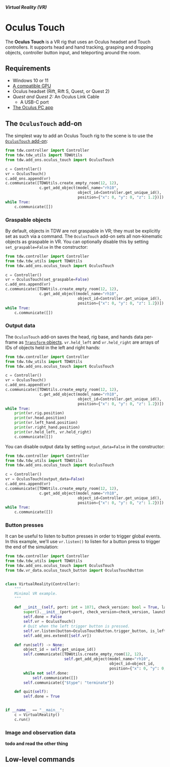 ##### Virtual Reality (VR)

# Oculus Touch

The **Oculus Touch** is a VR rig that uses an Oculus headset and Touch controllers. It supports head and hand tracking, grasping and dropping objects, controller button input, and teleporting around the room.

## Requirements

- Windows 10 or 11
- [A compatible GPU](https://support.oculus.com/articles/headsets-and-accessories/oculus-link/oculus-link-compatibility/)
- Oculus headset (Rift, Rift S, Quest, or Quest 2)
- *Quest and Quest 2:* An Oculus Link Cable
  - A USB-C port
- [The Oculus PC app](https://www.oculus.com/setup/)

## The `OculusTouch` add-on

The simplest way to add an Oculus Touch rig to the scene is to use the [`OculusTouch` add-on](../../python/add_ons/oculus_touch.md):

```python
from tdw.controller import Controller
from tdw.tdw_utils import TDWUtils
from tdw.add_ons.oculus_touch import OculusTouch

c = Controller()
vr = OculusTouch()
c.add_ons.append(vr)
c.communicate([TDWUtils.create_empty_room(12, 12),
               c.get_add_object(model_name="rh10",
                                object_id=Controller.get_unique_id(),
                                position={"x": 0, "y": 0, "z": 1.2})])
while True:
    c.communicate([])
```

### Graspable objects

By default, objects in TDW are not graspable in VR; they must be explicitly set as such via a command. The `OculusTouch` add-on sets all non-kinematic objects as graspable in VR. You can optionally disable this by setting `set_graspable=False` in the constructor:

```python
from tdw.controller import Controller
from tdw.tdw_utils import TDWUtils
from tdw.add_ons.oculus_touch import OculusTouch

c = Controller()
vr = OculusTouch(set_graspable=False)
c.add_ons.append(vr)
c.communicate([TDWUtils.create_empty_room(12, 12),
               c.get_add_object(model_name="rh10",
                                object_id=Controller.get_unique_id(),
                                position={"x": 0, "y": 0, "z": 1.2})])
while True:
    c.communicate([])
```

### Output data

The `OculusTouch` add-on saves the head, rig base, and hands data per-frame as [`Transform` objects](../../python/object_data/transform.md). `vr.held_left` and `vr.held_right` are arrays of IDs of objects held in the left and right hands:

```python
from tdw.controller import Controller
from tdw.tdw_utils import TDWUtils
from tdw.add_ons.oculus_touch import OculusTouch

c = Controller()
vr = OculusTouch()
c.add_ons.append(vr)
c.communicate([TDWUtils.create_empty_room(12, 12),
               c.get_add_object(model_name="rh10",
                                object_id=Controller.get_unique_id(),
                                position={"x": 0, "y": 0, "z": 1.2})])
while True:
    print(vr.rig.position)
    print(vr.head.position)
    print(vr.left_hand.position)
    print(vr.right_hand.position)
    print(vr.held_left, vr.held_right)
    c.communicate([])
```

You can disable output data by setting `output_data=False` in the constructor:

```python
from tdw.controller import Controller
from tdw.tdw_utils import TDWUtils
from tdw.add_ons.oculus_touch import OculusTouch

c = Controller()
vr = OculusTouch(output_data=False)
c.add_ons.append(vr)
c.communicate([TDWUtils.create_empty_room(12, 12),
               c.get_add_object(model_name="rh10",
                                object_id=Controller.get_unique_id(),
                                position={"x": 0, "y": 0, "z": 1.2})])
while True:
    c.communicate([])
```

### Button presses

It can be useful to listen to button presses in order to trigger global events. In this example, we'll use `vr.listen()` to listen for a button press to trigger the end of the simulation:

```python
from tdw.controller import Controller
from tdw.tdw_utils import TDWUtils
from tdw.add_ons.oculus_touch import OculusTouch
from tdw.vr_data.oculus_touch_button import OculusTouchButton


class VirtualReality(Controller):
    """
    Minimal VR example.
    """

    def __init__(self, port: int = 1071, check_version: bool = True, launch_build: bool = True):
        super().__init__(port=port, check_version=check_version, launch_build=launch_build)
        self.done = False
        self.vr = OculusTouch()
        # Quit when the left trigger button is pressed.
        self.vr.listen(button=OculusTouchButton.trigger_button, is_left=True, function=self.quit)
        self.add_ons.extend([self.vr])

    def run(self) -> None:
        object_id = self.get_unique_id()
        self.communicate([TDWUtils.create_empty_room(12, 12),
                          self.get_add_object(model_name="rh10",
                                              object_id=object_id,
                                              position={"x": 0, "y": 0, "z": 1.2})])
        while not self.done:
            self.communicate([])
        self.communicate({"$type": "terminate"})

    def quit(self):
        self.done = True


if __name__ == "__main__":
    c = VirtualReality()
    c.run()
```

### Image and observation data

**todo and read the other thing**

## Low-level commands

